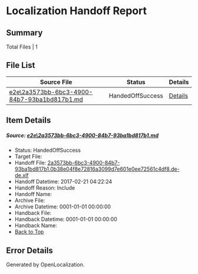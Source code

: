 # <a name='report-top'></a> Localization Handoff Report

## Summary
 Total Files | 1

## File List
 Source File | Status | Details 
 ----------- | ------ | ------- 
 [e2e\2a3573bb-6bc3-4900-84b7-93ba1bd817b1.md](https://github.com/OpenLocalizationTestOrg/ol-test4/blob/fe6e343882c74f81585080206fecfee8dd1bb6ca/e2e/2a3573bb-6bc3-4900-84b7-93ba1bd817b1.md) | HandedOffSuccess | [Details](#3f55acca1abae38bfe44646c6b61899de161f96b3)

## Item Details
##### <a name='3f55acca1abae38bfe44646c6b61899de161f96b3'></a> Source: [e2e\2a3573bb-6bc3-4900-84b7-93ba1bd817b1.md](https://github.com/OpenLocalizationTestOrg/ol-test4/blob/fe6e343882c74f81585080206fecfee8dd1bb6ca/e2e/2a3573bb-6bc3-4900-84b7-93ba1bd817b1.md)
* Status: HandedOffSuccess
* Target File: 
* Handoff File: [2a3573bb-6bc3-4900-84b7-93ba1bd817b1.0b38e04f8e72816a3099d7e601e0ee72561c4df8.de-de.xlf](https://github.com/OpenLocalizationTestOrg/ol-test4-handoff/blob/8194c1b3a2591187902ab256ca747b0db8c1d617/ol-handoff/OpenLocalizationTestOrg/ol-test4-dede/xinjiang/ht/2a3573bb-6bc3-4900-84b7-93ba1bd817b1.0b38e04f8e72816a3099d7e601e0ee72561c4df8.de-de.xlf)
* Handoff Datetime: 2017-02-21 04:22:24
* Handoff Reason: Include
* Handoff Name: 
* Archive File: 
* Archive Datetime: 0001-01-01 00:00:00
* Handback File: 
* Handback Datetime: 0001-01-01 00:00:00
* Handback Name: 
* [Back to Top](#report-top)


## Error Details

Generated by OpenLocalization.
